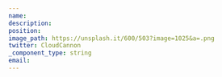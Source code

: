 ```yaml
---
name:
description:
position:
image_path: https://unsplash.it/600/503?image=1025&a=.png
twitter: CloudCannon
_component_type: string
email:
---
```

